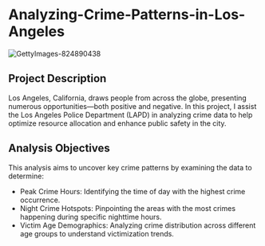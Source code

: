 # Analyzing-Crime-Patterns-in-Los-Angeles
![GettyImages-824890438](https://github.com/user-attachments/assets/ad19846b-b0bf-4a4b-a49e-c3d54ffd3ab0)

## Project Description

Los Angeles, California, draws people from across the globe, presenting numerous opportunities—both positive and negative.
In this project, I assist the Los Angeles Police Department (LAPD) in analyzing crime data to help optimize resource allocation and enhance public safety in the city.

## Analysis Objectives

This analysis aims to uncover key crime patterns by examining the data to determine:

- Peak Crime Hours: Identifying the time of day with the highest crime occurrence.
- Night Crime Hotspots: Pinpointing the areas with the most crimes happening during specific nighttime hours.
- Victim Age Demographics: Analyzing crime distribution across different age groups to understand victimization trends.
